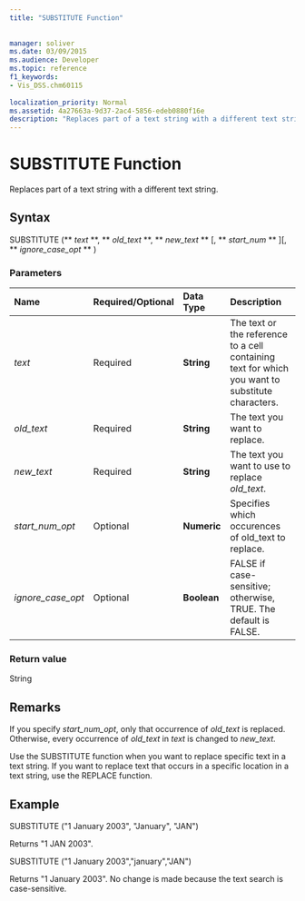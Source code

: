 ```yaml
---
title: "SUBSTITUTE Function"
 
 
manager: soliver
ms.date: 03/09/2015
ms.audience: Developer
ms.topic: reference
f1_keywords:
- Vis_DSS.chm60115
 
localization_priority: Normal
ms.assetid: 4a27663a-9d37-2ac4-5856-edeb0880f16e
description: "Replaces part of a text string with a different text string."
---
```


# SUBSTITUTE Function

Replaces part of a text string with a different text string. 
  
## Syntax

 SUBSTITUTE (** *text* **, ** *old_text* **, ** *new_text* ** [, ** *start_num* ** ][, ** *ignore_case_opt* ** ) 
  
### Parameters

|**Name**|**Required/Optional**|**Data Type**|**Description**|
|:-----|:-----|:-----|:-----|
| _text_ <br/> |Required  <br/> |**String** <br/> | The text or the reference to a cell containing text for which you want to substitute characters.  <br/> |
| _old_text_ <br/> |Required  <br/> |**String** <br/> | The text you want to replace.  <br/> |
| _new_text_ <br/> |Required  <br/> |**String** <br/> | The text you want to use to replace  _old_text_.  <br/> |
| _start_num_opt_ <br/> |Optional  <br/> |**Numeric** <br/> |Specifies which occurences of old_text to replace.  <br/> |
| _ignore_case_opt_ <br/> |Optional  <br/> |**Boolean** <br/> |FALSE if case-sensitive; otherwise, TRUE. The default is FALSE.  <br/> |
   
### Return value

String
  
## Remarks

 If you specify  _start_num_opt_, only that occurrence of  _old_text_ is replaced. Otherwise, every occurrence of  _old_text_ in  _text_ is changed to  _new_text._
  
Use the SUBSTITUTE function when you want to replace specific text in a text string. If you want to replace text that occurs in a specific location in a text string, use the REPLACE function.
  
## Example

SUBSTITUTE ("1 January 2003", "January", "JAN") 
  
Returns "1 JAN 2003". 
  
SUBSTITUTE ("1 January 2003","january","JAN") 
  
Returns "1 January 2003". No change is made because the text search is case-sensitive. 
  

